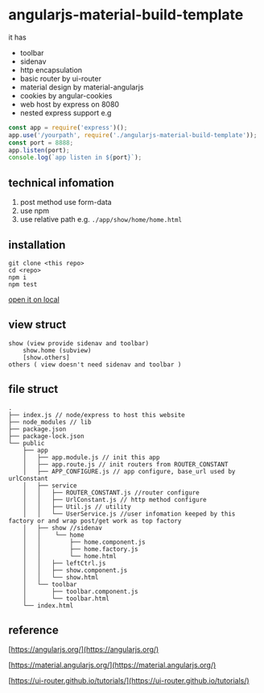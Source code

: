 # angularjs-material-build-template

it has
* toolbar
* sidenav
* http encapsulation
* basic router by ui-router
* material design by material-angularjs
* cookies by angular-cookies
* web host by express on 8080
* nested express support
e.g
```javascript
const app = require('express')();
app.use('/yourpath', require('./angularjs-material-build-template'));
const port = 8888;
app.listen(port);
console.log(`app listen in ${port}`);
```

## technical infomation

1. post method use form-data 
2. use npm
3. use relative path e.g. `./app/show/home/home.html`

## installation

```
git clone <this repo>
cd <repo>
npm i
npm test
```
[open it on local](http://localhost:8080)

## view struct

```
show (view provide sidenav and toolbar)
	show.home (subview)
	[show.others]
others ( view doesn't need sidenav and toolbar )
```

## file struct
```
.
├── index.js // node/express to host this website
├── node_modules // lib
├── package.json
├── package-lock.json
└── public
    ├── app
    │   ├── app.module.js // init this app
    │   ├── app.route.js // init routers from ROUTER_CONSTANT
    │   ├── APP_CONFIGURE.js // app configure, base_url used by urlConstant
    │   ├── service
    │   │   ├── ROUTER_CONSTANT.js //router configure
    │   │   ├── UrlConstant.js // http method configure
    │   │   ├── Util.js // utility
    │   │   └── UserService.js //user infomation keeped by this factory or and wrap post/get work as top factory
    │   ├── show //sidenav
    │   │    └── home
    │   │        ├── home.component.js
    │   │        ├── home.factory.js
    │   │        └── home.html
    │   │   ├── leftCtrl.js
    │   │   ├── show.component.js
    │   │   └── show.html
    │   └── toolbar 
    │       ├── toolbar.component.js
    │       └── toolbar.html
    └── index.html
```

## reference

[https://angularjs.org/](https://angularjs.org/)

[https://material.angularjs.org/](https://material.angularjs.org/)

[https://ui-router.github.io/tutorials/](https://ui-router.github.io/tutorials/)
